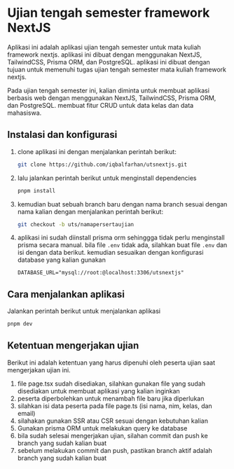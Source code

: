# Ujian tengah semester framework NextJS

Aplikasi ini adalah aplikasi ujian tengah semester untuk mata kuliah framework nextjs. aplikasi ini dibuat dengan menggunakan NextJS, TailwindCSS, Prisma ORM, dan PostgreSQL. aplikasi ini dibuat dengan tujuan untuk memenuhi tugas ujian tengah semester mata kuliah framework nextjs.

Pada ujian tengah semester ini, kalian diminta untuk membuat aplikasi berbasis web dengan menggunakan NextJS, TailwindCSS, Prisma ORM, dan PostgreSQL. membuat fitur CRUD untuk data kelas dan data mahasiswa.

## Instalasi dan konfigurasi

1. clone aplikasi ini dengan menjalankan perintah berikut:

   ```sh
   git clone https://github.com/iqbalfarhan/utsnextjs.git
   ```

2. lalu jalankan perintah berikut untuk menginstall dependencies

   ```sh
   pnpm install
   ```

3. kemudian buat sebuah branch baru dengan nama branch sesuai dengan nama kalian dengan menjalankan perintah berikut:

   ```sh
   git checkout -b uts/namapersertaujian
   ```

4. aplikasi ini sudah diinstall prisma orm sehinggga tidak perlu menginstall prisma secara manual. bila file `.env` tidak ada, silahkan buat file `.env` dan isi dengan data berikut. kemudian sesuaikan dengan konfigurasi database yang kalian gunakan

   ```
   DATABASE_URL="mysql://root:@localhost:3306/utsnextjs"
   ```

## Cara menjalankan aplikasi

Jalankan perintah berikut untuk menjalankan aplikasi

```sh
pnpm dev
```

## Ketentuan mengerjakan ujian

Berikut ini adalah ketentuan yang harus dipenuhi oleh peserta ujian saat mengerjakan ujian ini.

1. file page.tsx sudah disediakan, silahkan gunakan file yang sudah disediakan untuk membuat aplikasi yang kalian inginkan
2. peserta diperbolehkan untuk menambah file baru jika diperlukan
3. silahkan isi data peserta pada file page.ts (isi nama, nim, kelas, dan email)
4. silahakan gunakan SSR atau CSR sesuai dengan kebutuhan kalian
5. Gunakan prisma ORM untuk melakukan query ke database
6. bila sudah selesai mengerjakan ujian, silahan commit dan push ke branch yang sudah kalian buat
7. sebelum melakukan commit dan push, pastikan branch aktif adalah branch yang sudah kalian buat
